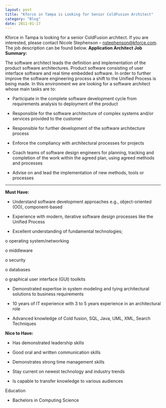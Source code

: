 ```yaml
---
layout: post
title: "Kforce in Tampa is Looking for Senior ColdFusion Architect"
category: "Blog"
date: 2011-01-17
---
```



Kforce in Tampa is looking for a senior ColdFusion architect. If you are interested, please contact Nicole Stephenson – nstephenson@kforce.com. The job description can be found below. **Application Architect Job Summary:**

The software architect leads the definition and implementation of the product software architectures. Product software consisting of user interface software and real time embedded software. In order to further improve the software engineering process a shift to the Unified Process is being made. In this environment we are looking for a software architect whose main tasks are to:

* Participate in the complete software development cycle from requirements analysis to deployment of the product

* Responsible for the software architecture of complex systems and/or services provided to the customer

* Responsible for further development of the software architecture process

* Enforce the compliancy with architectural processes for projects 

* Coach teams of software design engineers for planning, tracking and completion of the work within the agreed plan, using agreed methods and processes

* Advise on and lead the implementation of new methods, tools or processes

--------------------------------------------------------------------------------

**Must Have:**

* Understand software development approaches e.g., object-oriented (OO), component-based

* Experience with modern, iterative software design processes like the Unified Process

* Excellent understanding of fundamental technologies;

o operating system/networking

o middleware

o security

o databases

o graphical user interface (GUI) toolkits

* Demonstrated expertise in system modeling and tying architectural solutions to business requirements

* 10 years of IT experience with 3 to 5 years experience in an architectural role

* Advanced knowledge of Cold fusion, SQL, Java, UML, XML, Search Techniques

**Nice to Have:**

* Has demonstrated leadership skills

* Good oral and written communication skills

* Demonstrates strong time management skills

* Stay current on newest technology and industry trends

* Is capable to transfer knowledge to various audiences

Education

* Bachelors in Computing Science